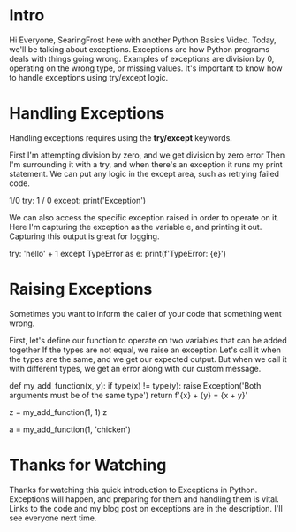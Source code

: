 # Intro
Hi Everyone, SearingFrost here with another Python Basics Video.
Today, we'll be talking about exceptions. 
Exceptions are how Python programs deals with things going wrong. 
Examples of exceptions are division by 0, operating on the wrong type, or missing values. 
It's important to know how to handle exceptions using try/except logic. 


# Handling Exceptions
Handling exceptions requires using the **try/except** keywords. 

First I'm attempting division by zero, and we get division by zero error 
Then I'm surrounding it with a try, and when there's an exception it runs my print statement.
We can put any logic in the except area, such as retrying failed code.

1/0
try: 
    1 / 0 
except:
    print('Exception')    

We can also access the specific exception raised in order to operate on it. 
Here I'm capturing the exception as the variable e, and printing it out. 
Capturing this output is great for logging. 

try:
    'hello' + 1
except TypeError as e:
    print(f'TypeError: {e}')


# Raising Exceptions
Sometimes you want to inform the caller of your code that something went wrong. 

First, let's define our function to operate on two variables that can be added together
If the types are not equal, we raise an exception
Let's call it when the types are the same, and we get our expected output. 
But when we call it with different types, we get an error along with our custom message.

def my_add_function(x, y):
    if type(x) != type(y):
        raise Exception('Both arguments must be of the same type')
    return f'{x} + {y} = {x + y}'        


z = my_add_function(1, 1)
z

a = my_add_function(1, 'chicken')

# Thanks for Watching
Thanks for watching this quick introduction to Exceptions in Python. 
Exceptions will happen, and preparing for them and handling them is vital. 
Links to the code and my blog post on exceptions are in the description. 
I'll see everyone next time. 